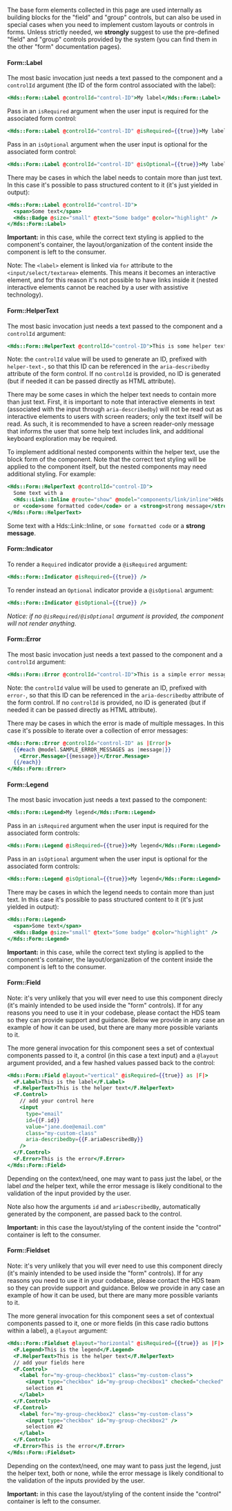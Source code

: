 The base form elements collected in this page are used internally as building blocks for the "field" and "group" controls, but can also be used in special cases when you need to implement custom layouts or controls in forms. Unless strictly needed, we **strongly** suggest to use the pre-defined "field" and "group" controls provided by the system (you can find them in the other "form" documentation pages).

#### Form::Label

The most basic invocation just needs a text passed to the component and a `controlId` argument (the ID of the form control associated with the label):

```handlebars
<Hds::Form::Label @controlId="control-ID">My label</Hds::Form::Label>
```

Pass in an `isRequired` argument when the user input is required for the associated form control:

```handlebars
<Hds::Form::Label @controlId="control-ID" @isRequired={{true}}>My label</Hds::Form::Label>
```

Pass in an `isOptional` argument when the user input is optional for the associated form control:

```handlebars
<Hds::Form::Label @controlId="control-ID" @isOptional={{true}}>My label</Hds::Form::Label>
```

There may be cases in which the label needs to contain more than just text. In this case it's possible to pass structured content to it (it's just yielded in output):

```handlebars
<Hds::Form::Label @controlId="control-ID">
  <span>Some text</span>
  <Hds::Badge @size="small" @text="Some badge" @color="highlight" />
</Hds::Form::Label>
```

**Important:** in this case, while the correct text styling is applied to the component's container, the layout/organization of the content inside the component is left to the consumer.

Note: The `<label>` element is linked via `for` attribute to the `<input/select/textarea>` elements. This means it becomes an interactive element, and for this reason it's not possible to have links inside it (nested interactive elements cannot be reached by a user with assistive technology).

#### Form::HelperText

The most basic invocation just needs a text passed to the component and a `controlId` argument:

```handlebars
<Hds::Form::HelperText @controlId="control-ID">This is some helper text</Hds::Form::HelperText>
```

Note: the `controlId` value will be used to generate an ID, prefixed with `helper-text-`, so that this ID can be referenced in the `aria-describedby` attribute of the form control. If no `controlId` is provided, no ID is generated (but if needed it can be passed directly as HTML attribute).

There may be some cases in which the helper text needs to contain more than just text. First, it is important to note that interactive elements in text (associated with the input through `aria-describedby`) will not be read out as interactive elements to users with screen readers; only the text itself will be read. As such, it is recommended to have a screen reader-only message that informs the user that some help text includes link, and additional keyboard exploration may be required.

To implement additional nested components within the helper text, use the block form of the component. Note that the correct text styling will be applied to the component itself, but the nested components may need additional styling. For example:

```handlebars
<Hds::Form::HelperText @controlId="control-ID">
  Some text with a
  <Hds::Link::Inline @route="show" @model="components/link/inline">Hds::Link::Inline</Hds::Link::Inline>,
  or <code>some formatted code</code> or a <strong>strong message</strong>.
</Hds::Form::HelperText>
```

Some text with a Hds::Link::Inline, or `some formatted code` or a **strong message**.

#### Form::Indicator

To render a `Required` indicator provide a `@isRequired` argument:

```handlebars
<Hds::Form::Indicator @isRequired={{true}} />
```

To render instead an `Optional` indicator provide a `@isOptional` argument:

```handlebars
<Hds::Form::Indicator @isOptional={{true}} />
```

_Notice: if no `@isRequired/@isOptional` argument is provided, the component will not render anything._

#### Form::Error

The most basic invocation just needs a text passed to the component and a `controlId` argument:

```handlebars
<Hds::Form::Error @controlId="control-ID">This is a simple error message</Hds::Form::Error>
```

Note: the `controlId` value will be used to generate an ID, prefixed with `error-`, so that this ID can be referenced in the `aria-describedby` attribute of the form control. If no `controlId` is provided, no ID is generated (but if needed it can be passed directly as HTML attribute).

There may be cases in which the error is made of multiple messages. In this case it's possible to iterate over a collection of error messages:

```handlebars
<Hds::Form::Error @controlId="control-ID" as |Error|>
  {{#each @model.SAMPLE_ERROR_MESSAGES as |message|}}
    <Error.Message>{{message}}</Error.Message>
  {{/each}}
</Hds::Form::Error>
```

#### Form::Legend

The most basic invocation just needs a text passed to the component:

```handlebars
<Hds::Form::Legend>My legend</Hds::Form::Legend>
```

Pass in an `isRequired` argument when the user input is required for the associated form controls:

```handlebars
<Hds::Form::Legend @isRequired={{true}}>My legend</Hds::Form::Legend>
```

Pass in an `isOptional` argument when the user input is optional for the associated form controls:

```handlebars
<Hds::Form::Legend @isOptional={{true}}>My legend</Hds::Form::Legend>
```

There may be cases in which the legend needs to contain more than just text. In this case it's possible to pass structured content to it (it's just yielded in output):

```handlebars
<Hds::Form::Legend>
  <span>Some text</span>
  <Hds::Badge @size="small" @text="Some badge" @color="highlight" />
</Hds::Form::Legend>
```

**Important:** in this case, while the correct text styling is applied to the component's container, the layout/organization of the content inside the component is left to the consumer.

#### Form::Field

Note: it's very unlikely that you will ever need to use this component direcly (it's mainly intended to be used inside the "form" controls). If for any reasons you need to use it in your codebase, please contact the HDS team so they can provide support and guidance. Below we provide in any case an example of how it can be used, but there are many more possible variants to it.

The more general invocation for this component sees a set of contextual components passed to it, a control (in this case a text input) and a `@layout` argument provided, and a few hashed values passed back to the control:

```handlebars
<Hds::Form::Field @layout="vertical" @isRequired={{true}} as |F|>
  <F.Label>This is the label</F.Label>
  <F.HelperText>This is the helper text</F.HelperText>
  <F.Control>
    // add your control here
    <input
      type="email"
      id={{F.id}}
      value="jane.doe@email.com"
      class="my-custom-class"
      aria-describedby={{F.ariaDescribedBy}}
    />
  </F.Control>
  <F.Error>This is the error</F.Error>
</Hds::Form::Field>
```

Depending on the context/need, one may want to pass just the label, or the label _and_ the helper text, while the error message is likely conditional to the validation of the input provided by the user.

Note also how the arguments `id` and `ariaDescribedBy`, automatically generated by the component, are passed back to the control.

**Important:** in this case the layout/styling of the content inside the "control" container is left to the consumer.

#### Form::Fieldset

Note: it's very unlikely that you will ever need to use this component direcly (it's mainly intended to be used inside the "form" controls). If for any reasons you need to use it in your codebase, please contact the HDS team so they can provide support and guidance. Below we provide in any case an example of how it can be used, but there are many more possible variants to it.

The more general invocation for this component sees a set of contextual components passed to it, one or more fields (in this case radio buttons within a label), a `@layout` argument:

```handlebars
<Hds::Form::Fieldset @layout="horizontal" @isRequired={{true}} as |F|>
  <F.Legend>This is the legend</F.Legend>
  <F.HelperText>This is the helper text</F.HelperText>
  // add your fields here
  <F.Control>
    <label for="my-group-checkbox1" class="my-custom-class">
      <input type="checkbox" id="my-group-checkbox1" checked="checked" />
      selection #1
    </label>
  </F.Control>
  <F.Control>
    <label for="my-group-checkbox2" class="my-custom-class">
      <input type="checkbox" id="my-group-checkbox2" />
      selection #2
    </label>
  </F.Control>
  <F.Error>This is the error</F.Error>
</Hds::Form::Fieldset>
```

Depending on the context/need, one may want to pass just the legend, just the helper text, both or none, while the error message is likely conditional to the validation of the inputs provided by the user.

**Important:** in this case the layout/styling of the content inside the "control" container is left to the consumer.